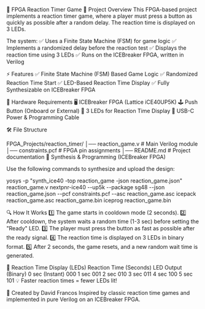 🚀 FPGA Reaction Timer Game
📌 Project Overview
This FPGA-based project implements a reaction timer game, where a player must press a button as quickly as possible after a random delay. The reaction time is displayed on 3 LEDs.

The system:
✅ Uses a Finite State Machine (FSM) for game logic
✅ Implements a randomized delay before the reaction test
✅ Displays the reaction time using 3 LEDs
✅ Runs on the ICEBreaker FPGA, written in Verilog

⚡ Features
✅ Finite State Machine (FSM) Based Game Logic
✅ Randomized Reaction Time Start
✅ LED-Based Reaction Time Display
✅ Fully Synthesizable on ICEBreaker FPGA

📜 Hardware Requirements
🖥 ICEBreaker FPGA (Lattice iCE40UP5K)
🕹 Push Button (Onboard or External)
🔆 3 LEDs for Reaction Time Display
🔋 USB-C Power & Programming Cable

🛠 File Structure

FPGA_Projects/reaction_timer/
│── reaction_game.v            # Main Verilog module
│── constraints.pcf            # FPGA pin assignments
│── README.md                  # Project documentation
💾 Synthesis & Programming (ICEBreaker FPGA)

Use the following commands to synthesize and upload the design:

yosys -p "synth_ice40 -top reaction_game -json reaction_game.json" reaction_game.v
nextpnr-ice40 --up5k --package sg48 --json reaction_game.json --pcf constraints.pcf --asc reaction_game.asc
icepack reaction_game.asc reaction_game.bin
iceprog reaction_game.bin

🔍 How It Works
1️⃣ The game starts in cooldown mode (2 seconds).
2️⃣ After cooldown, the system waits a random time (1-3 sec) before setting the "Ready" LED.
3️⃣ The player must press the button as fast as possible after the ready signal.
4️⃣ The reaction time is displayed on 3 LEDs in binary format.
5️⃣ After 2 seconds, the game resets, and a new random wait time is generated.

🔬 Reaction Time Display (LEDs)
Reaction Time (Seconds)	LED Output (Binary)
0 sec (Instant)	000
1 sec	001
2 sec	010
3 sec	011
4 sec	100
5 sec	101
💡 Faster reaction times = fewer LEDs lit!


📌 Created by David Francos
Inspired by classic reaction time games and implemented in pure Verilog on an ICEBreaker FPGA.